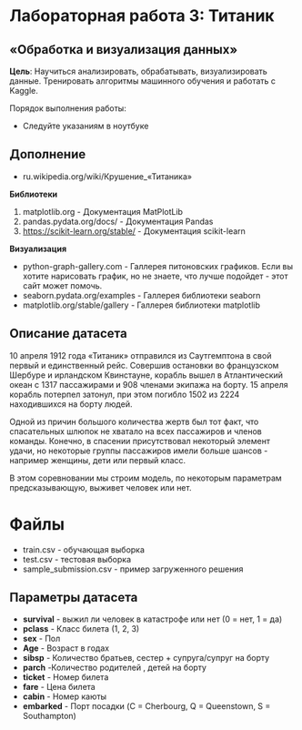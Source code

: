 # Лабораторная работа 3: Титаник

## «Обработка и визуализация данных»
**Цель**: Научиться анализировать, обрабатывать, визуализировать данные. Тренировать алгоритмы машинного обучения и работать с Kaggle.

Порядок выполнения работы:

* Следуйте указаниям в ноутбуке  

## Дополнение
* ru.wikipedia.org/wiki/Крушение_«Титаника»

**Библиотеки**
1. matplotlib.org - Документация MatPlotLib
2. pandas.pydata.org/docs/ - Документация Pandas
3. https://scikit-learn.org/stable/ - Документация scikit-learn

**Визуализация**

* python-graph-gallery.com -  Галлерея питоновских графиков. Если вы хотите нарисовать график, но не знаете, что лучше подойдет - этот сайт может помочь. 
* seaborn.pydata.org/examples - Галлерея библиотеки seaborn
* matplotlib.org/stable/gallery - Галлерея библиотеки matplotlib

## Описание датасета

10 апреля 1912 года «Титаник» отправился из Саутгемптона в свой первый и единственный рейс. Совершив остановки во французском Шербуре и ирландском Квинстауне, корабль вышел в Атлантический океан с 1317 пассажирами и 908 членами экипажа на борту. 15 апреля корабль потерпел затонул, при этом погибло 1502 из 2224 находившихся на борту людей.

Одной из причин большого количества жертв был тот факт, что спасательных шлюпок не хватало на всех пассажиров и членов команды. Конечно, в спасении присутствовал некоторый элемент удачи, но некоторые группы пассажиров имели больше шансов - например женщины, дети или первый класс.

В этом соревновании мы строим модель, по некоторым параметрам предсказывающую, выживет человек или нет.

# Файлы

* train.csv - обучающая выборка
* test.csv - тестовая выборка
* sample_submission.csv - пример загруженного решения

## Параметры датасета

- **survival** - выжил ли человек в катастрофе или нет (0 = нет, 1 = да)
- **pclass** - Класс билета (1, 2, 3)
- **sex** - Пол
- **Age** - Возраст в годах
- **sibsp** - Количество братьев, сестер + супруга/супруг на борту
- **parch** -Количество родителей , детей на борту
- **ticket** - Номер билета
- **fare** - Цена билета
- **cabin** - Номер каюты
- **embarked** - Порт посадки (C = Cherbourg, Q = Queenstown, S = Southampton)